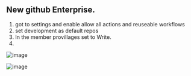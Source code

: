 ## New github Enterprise.

1. got to settings and enable allow all actions and reuseable workflows
2. set development as default repos
3. In the member provillages set to Write.
4. 



![image](https://github.com/jniranjanreddy/github-actions/assets/83489863/96946a01-3fec-42aa-afe6-9589840df3a0)

![image](https://github.com/jniranjanreddy/github-actions/assets/83489863/c5888df8-e553-4133-8564-d02985976a24)
